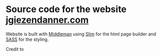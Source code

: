 # Source code for the website [jgiezendanner.com](https://jgiezendanner.com)

Website is built with [Middleman]() using [Slim]() for the html page builder and [SASS]() for the styling.

Credit to []()